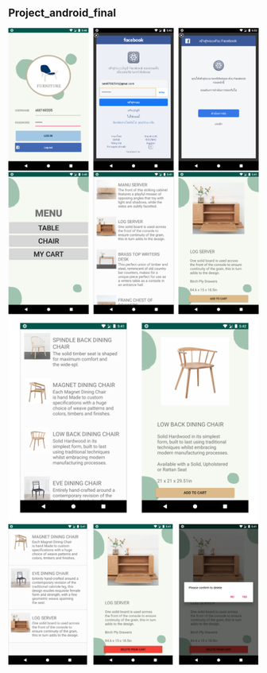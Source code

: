 ## Project_android_final
![alt text](https://github.com/chanikan07/Project_android_final/blob/master/screenshot/Login.jpg)
![alt text](https://github.com/chanikan07/Project_android_final/blob/master/screenshot/Table.jpg)
![alt text](https://github.com/chanikan07/Project_android_final/blob/master/screenshot/Chair.jpg)
![alt text](https://github.com/chanikan07/Project_android_final/blob/master/screenshot/Cart.jpg)
